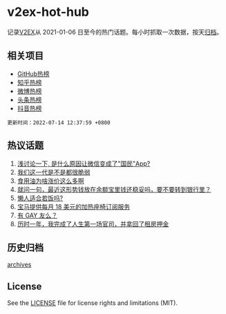 # v2ex-hot-hub

 记录[V2EX](https://www.v2ex.com/)从 2021-01-06 日至今的热门话题。每小时抓取一次数据，按天[归档](archives)。
 
 ## 相关项目

- [GitHub热榜](https://github.com/lonnyzhang423/github-hot-hub)
- [知乎热榜](https://github.com/lonnyzhang423/zhihu-hot-hub)
- [微博热榜](https://github.com/lonnyzhang423/weibo-hot-hub)
- [头条热榜](https://github.com/lonnyzhang423/toutiao-hot-hub)
- [抖音热榜](https://github.com/lonnyzhang423/douyin-hot-hub)


 `更新时间：2022-07-14 12:37:59 +0800`

## 热议话题

1. [浅讨论一下, 是什么原因让微信变成了"国民"App?](https://www.v2ex.com/t/866038)
1. [我们这一代是不是都很脆弱](https://www.v2ex.com/t/866031)
1. [食用油为啥涨价这么多啊](https://www.v2ex.com/t/865936)
1. [就问一句，最近这形势钱放在余额宝里钱还稳妥吗，要不要转到银行里？](https://www.v2ex.com/t/866033)
1. [懒人适合若饭吗?](https://www.v2ex.com/t/865897)
1. [宝马提供每月 18 美元的加热座椅订阅服务](https://www.v2ex.com/t/865941)
1. [有 GAY 友么？](https://www.v2ex.com/t/866034)
1. [历时一年，我完成了人生第一场官司，并拿回了租房押金](https://www.v2ex.com/t/866067)

## 历史归档

[archives](archives)

## License

See the [LICENSE](LICENSE) file for license rights and limitations (MIT).
